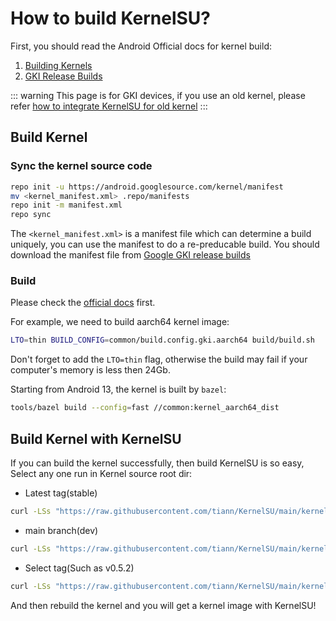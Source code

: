 # How to build KernelSU?

First, you should read the Android Official docs for kernel build:

1. [Building Kernels](https://source.android.com/docs/setup/build/building-kernels)
2. [GKI Release Builds](https://source.android.com/docs/core/architecture/kernel/gki-release-builds)

::: warning
This page is for GKI devices, if you use an old kernel, please refer [how to integrate KernelSU for old kernel](how-to-integrate-for-non-gki)
:::

## Build Kernel

### Sync the kernel source code

```sh
repo init -u https://android.googlesource.com/kernel/manifest
mv <kernel_manifest.xml> .repo/manifests
repo init -m manifest.xml
repo sync
```

The `<kernel_manifest.xml>` is a manifest file which can determine a build uniquely, you can use the manifest to do a re-preducable build. You should download the manifest file from [Google GKI release builds](https://source.android.com/docs/core/architecture/kernel/gki-release-builds)

### Build

Please check the [official docs](https://source.android.com/docs/setup/build/building-kernels) first.

For example, we need to build aarch64 kernel image:

```sh
LTO=thin BUILD_CONFIG=common/build.config.gki.aarch64 build/build.sh
```

Don't forget to add the `LTO=thin` flag, otherwise the build may fail if your computer's memory is less then 24Gb.

Starting from Android 13, the kernel is built by `bazel`:

```sh
tools/bazel build --config=fast //common:kernel_aarch64_dist
```

## Build Kernel with KernelSU

If you can build the kernel successfully, then build KernelSU is so easy, Select any one run in Kernel source root dir:

- Latest tag(stable)

```sh
curl -LSs "https://raw.githubusercontent.com/tiann/KernelSU/main/kernel/setup.sh" | bash -
```

- main branch(dev)

```sh
curl -LSs "https://raw.githubusercontent.com/tiann/KernelSU/main/kernel/setup.sh" | bash -s main
```

- Select tag(Such as v0.5.2)

```sh
curl -LSs "https://raw.githubusercontent.com/tiann/KernelSU/main/kernel/setup.sh" | bash -s v0.5.2
```

And then rebuild the kernel and you will get a kernel image with KernelSU!
